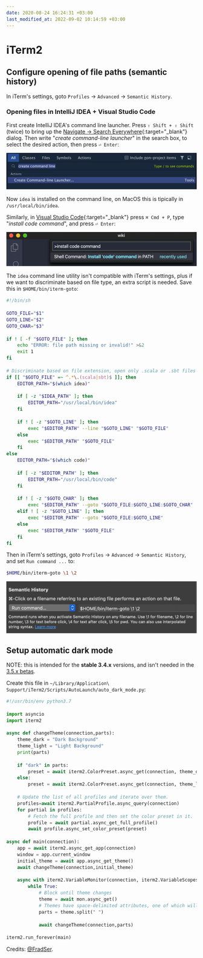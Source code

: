 ```yaml
---
date: 2020-08-24 16:24:31 +03:00
last_modified_at: 2022-09-02 10:14:59 +03:00
---
```


# iTerm2

## Configure opening of file paths (semantic history)

In iTerm's settings, goto `Profiles` -> `Advanced` -> `Semantic
History`.

### Opening files in IntelliJ IDEA + Visual Studio Code

First create IntelliJ IDEA's command line launcher. Press `⇧ Shift + ⇧ Shift` (twice) to bring up the [Navigate -> Search Everywhere](https://www.jetbrains.com/help/idea/searching-everywhere.html#search_all){:target="_blank"} dialog. Then write "*create command-line launcher*" in the search box, to select the desired action, then press `⏎ Enter`:

![Screenshot of Search Everywhere dialog](./assets/intellij-idea-create-cmd-line-launcher.png)

Now `idea` is installed on the command line, on MacOS this is tipically in `/usr/local/bin/idea`.

Similarly, in [Visual Studio Code](https://code.visualstudio.com/){:target="_blank"} press `⌘ Cmd + P`, type "*install code command*", and press `⏎ Enter`:

![Screenshot of 'install code command' in VS Code](assets/vs-code-install-cmd-line.png)

The `idea` command line utility isn't compatible with iTerm's settings, plus if we want to discriminate based on file type, an extra script is needed. Save this in `$HOME/bin/iterm-goto`:

``` sh
#!/bin/sh

GOTO_FILE="$1"
GOTO_LINE="$2"
GOTO_CHAR="$3"

if ! [ -f "$GOTO_FILE" ]; then
    echo "ERROR: file path missing or invalid!" >&2
    exit 1
fi

# Discriminate based on file extension, open only .scala or .sbt files in IntelliJ IDEA ...
if [[ "$GOTO_FILE" =~ ^.*\.(scala|sbt)$ ]]; then
    EDITOR_PATH="$(which idea)"

    if [ -z "$IDEA_PATH" ]; then
        EDITOR_PATH="/usr/local/bin/idea"
    fi

    if ! [ -z "$GOTO_LINE" ]; then
        exec "$EDITOR_PATH" --line "$GOTO_LINE" "$GOTO_FILE"
    else
        exec "$EDITOR_PATH" "$GOTO_FILE"
    fi
else
    EDITOR_PATH="$(which code)"

    if [ -z "$EDITOR_PATH" ]; then
        EDITOR_PATH="/usr/local/bin/code"
    fi

    if ! [ -z "$GOTO_CHAR" ]; then
        exec "$EDITOR_PATH" --goto "$GOTO_FILE:$GOTO_LINE:$GOTO_CHAR"
    elif ! [ -z "$GOTO_LINE" ]; then
        exec "$EDITOR_PATH" --goto "$GOTO_FILE:$GOTO_LINE"
    else
        exec "$EDITOR_PATH" "$GOTO_FILE"
    fi
fi
```

Then in iTerm's settings, goto `Profiles` -> `Advanced` -> `Semantic
History`, and set `Run command ...` to:

``` sh
$HOME/bin/iterm-goto \1 \2
```

![Screenshot of iTerm's Semantic History setting](./assets/iterm-semantic-history-setting.png)

## Setup automatic dark mode

NOTE: this is intended for the **stable 3.4.x** versions, and isn't needed in the [3.5.x betas](https://iterm2.com/downloads.html).

Create this file in `~/Library/Application\ Support/iTerm2/Scripts/AutoLaunch/auto_dark_mode.py`:

```python
#!/usr/bin/env python3.7

import asyncio
import iterm2

async def changeTheme(connection,parts):
    theme_dark = "Dark Background"
    theme_light = "Light Background"
    print(parts)
    
    if "dark" in parts:
        preset = await iterm2.ColorPreset.async_get(connection, theme_dark)
    else:
        preset = await iterm2.ColorPreset.async_get(connection, theme_light)

    # Update the list of all profiles and iterate over them.
    profiles=await iterm2.PartialProfile.async_query(connection)
    for partial in profiles:
        # Fetch the full profile and then set the color preset in it.
        profile = await partial.async_get_full_profile()
        await profile.async_set_color_preset(preset)

async def main(connection):
    app = await iterm2.async_get_app(connection)
    window = app.current_window
    initial_theme = await app.async_get_theme()
    await changeTheme(connection,initial_theme)

    async with iterm2.VariableMonitor(connection, iterm2.VariableScopes.APP, "effectiveTheme", None) as mon:
        while True:
            # Block until theme changes
            theme = await mon.async_get()
            # Themes have space-delimited attributes, one of which will be light or dark.
            parts = theme.split(" ")
    
            await changeTheme(connection,parts)

iterm2.run_forever(main)
```

Credits: [@FradSer](https://gist.github.com/FradSer/de1ca0989a9d615bd15dc6eaf712eb93).

